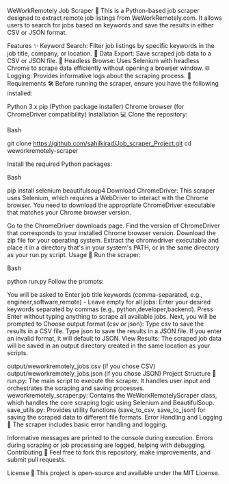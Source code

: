 WeWorkRemotely Job Scraper 🚀
This is a Python-based job scraper designed to extract remote job listings from WeWorkRemotely.com. It allows users to search for jobs based on keywords and save the results in either CSV or JSON format.

Features ✨
Keyword Search: Filter job listings by specific keywords in the job title, company, or location. 🔎
Data Export: Save scraped job data to a CSV or JSON file. 💾
Headless Browse: Uses Selenium with headless Chrome to scrape data efficiently without opening a browser window. 🌐
Logging: Provides informative logs about the scraping process. 📜
Requirements 🛠️
Before running the scraper, ensure you have the following installed:

Python 3.x
pip (Python package installer)
Chrome browser (for ChromeDriver compatibility)
Installation 💻
Clone the repository:

Bash

git clone https://github.com/sahilkirad/Job_scraper_Project.git
cd weworkremotely-scraper

Install the required Python packages:

Bash

pip install selenium beautifulsoup4
Download ChromeDriver:
This scraper uses Selenium, which requires a WebDriver to interact with the Chrome browser. You need to download the appropriate ChromeDriver executable that matches your Chrome browser version.

Go to the ChromeDriver downloads page.
Find the version of ChromeDriver that corresponds to your installed Chrome browser version.
Download the zip file for your operating system.
Extract the chromedriver executable and place it in a directory that's in your system's PATH, or in the same directory as your run.py script.
Usage 🚀
Run the scraper:

Bash

python run.py
Follow the prompts:

You will be asked to Enter job title keywords (comma-separated, e.g., engineer,software,remote) - Leave empty for all jobs:
Enter your desired keywords separated by commas (e.g., python,developer,backend).
Press Enter without typing anything to scrape all available jobs.
Next, you will be prompted to Choose output format (csv or json):
Type csv to save the results in a CSV file.
Type json to save the results in a JSON file.
If you enter an invalid format, it will default to JSON.
View Results:
The scraped job data will be saved in an output directory created in the same location as your scripts.

output/weworkremotely_jobs.csv (if you chose CSV)
output/weworkremotely_jobs.json (if you chose JSON)
Project Structure 📁
run.py: The main script to execute the scraper. It handles user input and orchestrates the scraping and saving processes.
weworkremotely_scraper.py: Contains the WeWorkRemotelyScraper class, which handles the core scraping logic using Selenium and BeautifulSoup.
save_utils.py: Provides utility functions (save_to_csv, save_to_json) for saving the scraped data to different file formats.
Error Handling and Logging 🐞
The scraper includes basic error handling and logging.

Informative messages are printed to the console during execution.
Errors during scraping or job processing are logged, helping with debugging.
Contributing 🤝
Feel free to fork this repository, make improvements, and submit pull requests.

License 📄
This project is open-source and available under the MIT License.
